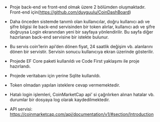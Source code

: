 - Proje back-end ve front-end olmak üzere 2 bölümden oluşmaktadır. Front-end için(https://github.com/duyguulu/CoinDashBoard)
- Daha önceden sistemde tanımlı olan kullanıcılar, doğru kullanıcı adı ve şifre bilgisi ile back-end servisinden bir token alırlar, 
  kullanıcı adı ve şifre doğruysa Login ekranından yeni bir sayfaya yönlendirilir. Bu sayfa diğer hazırlanan back-end servisine bir istekte bulunur. 
- Bu servis coin’lerin api’den dönen fiyat, 24 saatlik değişim vb. alanlarını dönen bir servistir. Servisin sonucu kullanıcıya ekran üzerinde gösterilir.

- Projede EF Core paketi kullanıldı ve Code First yaklaşımı ile proje hazırlandı.
- Projede veritabanı için yerine Sqlite kullanıldı.
- Token olmadan yapılan isteklere cevap vermemektedir.
- Hatalı login işlemleri, CoinMarketCap api’ si çağrılırken alınan hatalar vb. durumlar bir dosyaya log olarak kaydedilmektedir.

- API servisi: https://coinmarketcap.com/api/documentation/v1/#section/Introduction
